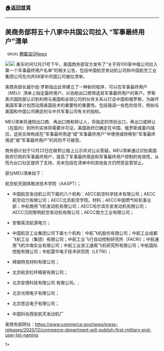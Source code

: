 ###  [:house:返回首頁](https://github.com/ourhimalayas/txt)
---

## 美商务部将五十八家中共国公司拉入 “军事最终用户”清单
` GM101` [轉載自GNews](https://gnews.org/zh-hans/674426/)

![]()![](https://gnews-media-offload.s3.amazonaws.com/wp-content/uploads/2020/12/22004253/2-42.png)![]()![](https://gnews-media-offload.s3.amazonaws.com/wp-content/uploads/2020/12/22004258/3-18.jpg)
美东时间12月21号下午，美国商务部官方发布了“关于将100家中俄公司拉入第一个军事最终用户名单”的相关公告，包括中国航空发动机公司和中国航空工业集团公司在内共58家中共国公司被拉清单。

美商务部长威尔伯·罗斯指出此举建立了一种新的程序，可以在军事最终用户（MEU）清单上指定最终用户，以协助出口商筛选其军事最终用户的客户。罗斯表示国防部认识到利用与美国和全球公司的伙伴关系以打击中国和俄罗斯，为破坏美国军事计划而动用美国技术的重要性的重要性。包括强调一些危险信号，例如与美国和中国公司确定的与中共军事公司有关的指标。

MEU清单将通知出口商、再出口商和转让人，将指定的项目出口，再出口或转让（在国内）到所列实体将需要许可证。美国政府已确定在中国、俄罗斯或委内瑞拉，这些实体构成在“军事最终用途”或“军事最终用户”中使用或转移到“军事最终用途”或“军事最终用户”的风险不可接受。

商务部计划于12月22日在联邦公报上公示并对公众答疑。MEU清单通过识别美国政府已知的军事最终用户，提高了军事最终用途和军事最终用户控制的有效性，从而为出口社区提供了支持，另未包括在清单中的其他各方仍然受监管禁止。

部分MEU清单如下：

航空航天固体推进技术学院（AASPT）；

- 中国航空发动机公司下属的八个机构：AECC航空科学技术有限公司；AECC航空动力有限公司；AECC北京航空学院。材料；AECC中国燃气轮机事业部；中航商用飞机发动机有限公司；AECC哈尔滨东安发动机有限公司；AECC沉阳黎明航空发动机有限公司；AECC南方工业有限公司；
- 安徽英流航源电力；
- 中国航空工业集团公司下属七个机构：中航飞机股份有限公司；中航工业成都飞机工业（集团）有限公司；中航工业飞行自动控制研究所（FACRI）；中航通用飞机华南实业有限公司；中航工业浙江通用飞机研究所有限公司；中航国际控股有限公司；中航雷华电子技术研究院（LETRI）；


- 拜姆特克材料有限公司；
- 北京航空杠杆精密有限公司；
- 北京安德科技有限公司 有限公司。;
- 北京光明电子有限公司；
- 北京思远电子有限公司；
- 中国科协西安航天发动机厂


美商务部网址：https://www.commerce.gov/news/press-releases/2020/12/commerce-department-will-publish-first-military-end-user-list-naming

1+

